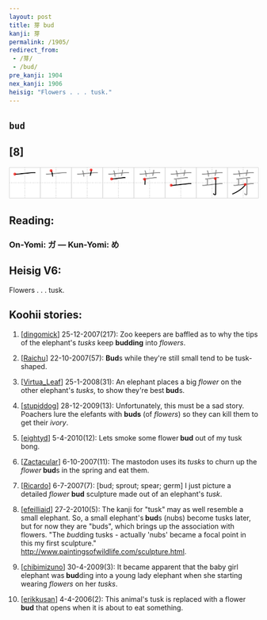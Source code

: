 ```yaml
---
layout: post
title: 芽 bud
kanji: 芽
permalink: /1905/
redirect_from:
 - /芽/
 - /bud/
pre_kanji: 1904
nex_kanji: 1906
heisig: "Flowers . . . tusk."
---
```


## `bud`

## [8]

<div class="stroke"><img src="../images/E88ABD.png" /></div>

## Reading:

### On-Yomi: ガ &mdash; Kun-Yomi: め

## Heisig V6:

Flowers . . . tusk.

## Koohii stories:

1) [<a href="http://kanji.koohii.com/profile/dingomick">dingomick</a>] 25-12-2007(217): Zoo keepers are baffled as to why the tips of the elephant&#039;s <em>tusks</em> keep <strong>budding</strong> into <em>flowers</em>.

2) [<a href="http://kanji.koohii.com/profile/Raichu">Raichu</a>] 22-10-2007(57): <strong>Bud</strong>s while they&#039;re still small tend to be tusk-shaped.

3) [<a href="http://kanji.koohii.com/profile/Virtua_Leaf">Virtua_Leaf</a>] 25-1-2008(31): An elephant places a big <em>flower</em> on the other elephant&#039;s <em>tusks</em>, to show they&#039;re best<strong> bud</strong>s.

4) [<a href="http://kanji.koohii.com/profile/stupiddog">stupiddog</a>] 28-12-2009(13): Unfortunately, this must be a sad story. Poachers lure the elefants with <strong>buds</strong> (of <em>flowers</em>) so they can kill them to get their <em>ivory</em>.

5) [<a href="http://kanji.koohii.com/profile/eightyd">eightyd</a>] 5-4-2010(12): Lets smoke some flower<strong> bud</strong> out of my tusk bong.

6) [<a href="http://kanji.koohii.com/profile/Zactacular">Zactacular</a>] 6-10-2007(11): The mastodon uses its <em>tusks</em> to churn up the <em>flower</em><strong> bud</strong>s in the spring and eat them.

7) [<a href="http://kanji.koohii.com/profile/Ricardo">Ricardo</a>] 6-7-2007(7): [bud; sprout; spear; germ] I just picture a detailed <em>flower</em> <strong>bud</strong> sculpture made out of an elephant&#039;s <em>tusk</em>.

8) [<a href="http://kanji.koohii.com/profile/efeilliaid">efeilliaid</a>] 27-2-2010(5): The kanji for &quot;tusk&quot; may as well resemble a small elephant. So, a small elephant&#039;s<strong> bud</strong>s (nubs) become tusks later, but for now they are &quot;buds&quot;, which brings up the association with flowers. &quot;The <em>bud</em>ding tusks - actually &#039;nubs&#039; became a focal point in this my first sculpture.&quot; <a href="http://www.paintingsofwildlife.com/sculpture.html">http://www.paintingsofwildlife.com/sculpture.html</a>.

9) [<a href="http://kanji.koohii.com/profile/chibimizuno">chibimizuno</a>] 30-4-2009(3): It became apparent that the baby girl elephant was<strong> bud</strong>ding into a young lady elephant when she starting wearing <em>flowers</em> on her <em>tusks</em>.

10) [<a href="http://kanji.koohii.com/profile/erikkusan">erikkusan</a>] 4-4-2006(2): This animal&#039;s tusk is replaced with a flower<strong> bud</strong> that opens when it is about to eat something.
